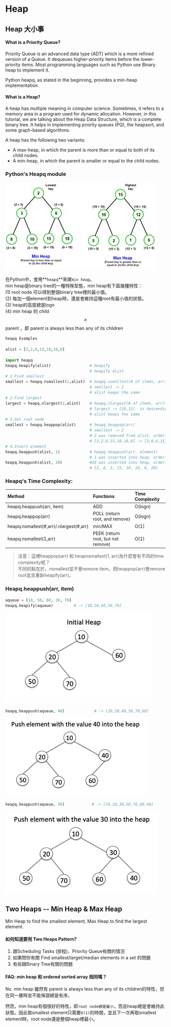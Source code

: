 # Heap

## Heap 大小事

#### What is a Priority Queue?

Priority Queue is an advanced data type \(ADT\) which is a more refined version of a Queue. It dequeues higher-priority items before the lower-priority items. Most programming languages such as Python use Binary heap to implement it.

Python heapq, as stated in the beginning, provides a min-heap implementation.

#### What is a Heap?

A heap has multiple meaning in computer science. Sometimes, it refers to a memory area in a program used for dynamic allocation. However, in this tutorial, we are talking about the Heap Data Structure, which is a complete binary tree. It helps in implementing priority queues \(PQ\), the heapsort, and some graph-based algorithms.

A heap has the following two variants:

* A max-heap, in which the parent is more than or equal to both of its child nodes.
* A min-heap, in which the parent is smaller or equal to the child nodes.

### Python's Heapq module

![](../../.gitbook/assets/minheap_maxheap.jpeg)

在Python中，會用**`heapq`**來建`min heap`。  
min heap是binary tree的一種特殊型態，min heap有下面幾種特性：  
\(1\) root node 可以得到整個binary tree裡的最小值。  
\(2\) 每加一個element到heap時，還是會維持這種root有最小值的狀態。  
\(3\) heap的高度總是logn  
\(4\) min heap 的 child $$\geqslant$$ parent ，即 parent is always less than any of its children

```python
heapq Examples

alist = [3,2,6,15,10,18,8]

import heapq
heapq.heapify(alist)                 # heapify
                                     # heapify alist
# 1.Find smallest 
smallest = heapq.nsmallest(1,alist)  # heapq.nsmallest(# of items, arr)
                                     # smallest -> 2 
                                     # alist keeps the same
# 2.Find largest
largest = heapq.nlargest(2,alist)    # heapq.nlargest(# of items, arr)
                                     # largest -> [18,15]  in descending order
                                     # alist keeps the same
# 3.Get root node
smallest = heapq.heappop(alist)      # heapq.heappop(arr)
                                     # smallest -> 2
                                     # 2 was removed from alist, ordering was changed too
                                     # [3,2,6,15,10,18,8] -> [3,8,6,15,10,18]
# 4.Insert element
heapq.heappush(alist, 1)             # heapq.heappush(arr, element)
                                     # 1 was inserted into heap, ordering is maintained.
heapq.heappush(alist, 20)            #20 was inserted into heap, ordering is maintained.
                                     # [2, 8, 3, 15, 10, 18, 6, 20]

```

### Heapq's Time Complexity:

| Method | Functions | Time Complexity |
| :--- | :--- | :--- |
| heapq.heappush\(arr, item\) | ADD | O\(logn\) |
| heapq.heappop\(arr\) | POLL \(return root, and remove\) | O\(logn\) |
| heapq.nsmallest\(\#,arr\)/.nlargest\(\#,arr\) | min/MAX               | O\(1\)                               |
| heapq.nsmallest\(1,arr\) | PEEK \(return root, but not remove\) | O\(1\) |

> 注意：這裡heappop\(arr\) 和 heapnsmallest\(1, arr\)為什麼會有不同的time complexity呢？  
> 不同的點在於，nsmallest並不會remove item，而heappop\(arr\)會remove root並且重新heapify\(arr\)。

### Heapq.heappush\(arr, item\)

```python
aqueue = [10, 50, 60, 20, 70]
heapq.heapify(aqueue)         # -> [10,20,60,50,70]
```

![](../../.gitbook/assets/initialheap.png)

```python
heapq.heappush(aqueue, 40)             # -> [10,20,40,50,70,60]  
```

![](../../.gitbook/assets/after_calling_pushheap_once.png)

```python
heapq.heappush(aqueue, 30)            # -> [10,20,30,50,70,60,40]
```

![](../../.gitbook/assets/after_calling_pushheap_twice.png)

## Two Heaps -- Min Heap & Max Heap

Min Heap to find the smallest element, Max Heap to find the largest element. 

#### 如何知道要用 Two Heaps Pattern?

1. 跟Scheduling Tasks \(排程\)、Priority Queue有關的情況
2. 如果問你有關 Find smallest/larget/median elements in a set 的問題
3. 有些跟Binary Tree有關的問題

#### FAQ: min heap 和 ordered sorted array 相同嗎？

No. min heap 雖然有 parent is always less than any of its children的特性，但在同一層時並不能保證總是有序。

然而，min heap有個很好的特性，即`root node總是最小`，而且heap總是會維持此狀態。因此取smallest element只需要`O(1)`的時間，並且下一次再取smallest element時，root node還是整個heap裡最小。

#### 

